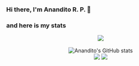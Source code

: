 ### Hi there, I'm Anandito R. P. 👋

### and here is my stats
<p align="center"><img src="https://www.codewars.com/users/Sulfurise/badges/large"/><br /><br />
  <img src="https://github-readme-stats.vercel.app/api?username=Sulfurise&show_icons=true&include_all_commits=true&theme=monokai" alt="Anandito's GitHub stats" /><br />
  <img src="https://github-readme-streak-stats.herokuapp.com/?user=Sulfurise&theme=monokai"/>
  <img src="https://github-readme-stats.vercel.app/api/top-langs/?username=Sulfurise&layout=compact&theme=monokai&langs_count=12"/><br />
</p>

<!--
**SatriaAPN/SatriaAPN** is a ✨ _special_ ✨ repository because its `README.md` (this file) appears on your GitHub profile.

Here are some ideas to get you started:

- 🔭 I’m currently working on ...
- 🌱 I’m currently learning ...
- 👯 I’m looking to collaborate on ...
- 🤔 I’m looking for help with ...
- 💬 Ask me about ...
- 📫 How to reach me: ...
- 😄 Pronouns: ...
- ⚡ Fun fact: ...
-->
